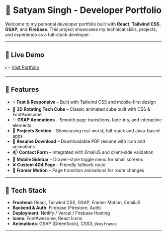 # 💼 Satyam Singh - Developer Portfolio

Welcome to my personal developer portfolio built with **React**, **Tailwind CSS**, **GSAP**, and **Firebase**. This project showcases my technical skills, projects, and experience as a full-stack developer.

---

## 🚀 Live Demo

👉 [Visit Portfolio]((https://new-portfolio-weld-pi.vercel.app))

---

## 📌 Features

- ⚡ **Fast & Responsive** – Built with Tailwind CSS and mobile-first design
- 🧊 **3D Rotating Tech Cube** – Classic animated cube built with CSS & FontAwesome
- ✨ **GSAP Animations** – Smooth page transitions, fade-ins, and interactive elements
- 📁 **Projects Section** – Showcasing real-world, full-stack and Java-based apps
- 📄 **Resume Download** – Downloadable PDF resume with icon and animations
- 📬 **Contact Form** – Integrated with EmailJS and client-side validation
- 📱 **Mobile Sidebar** – Drawer-style toggle menu for small screens
- ❌ **Custom 404 Page** – Friendly fallback route
- 🔀 **Framer Motion** – Page transition animations for route changes

---

## 🧰 Tech Stack

- **Frontend**: React, Tailwind CSS, GSAP, Framer Motion, EmailJS
- **Backend & Auth**: Firebase (Firestore, Auth)
- **Deployment**: Netlify / Vercel / Firebase Hosting
- **Icons**: FontAwesome, React Icons
- **Animations**: GSAP (GreenSock), CSS3, `@keyframes`

---

